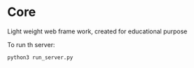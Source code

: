 # Core
Light weight web frame work, created for educational purpose


To run th server:
```
python3 run_server.py
```
